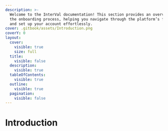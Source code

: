 ```yaml
---
description: >-
  Welcome to the InterVal documentation! This section provides an overview of
  the onboarding process, helping you navigate through the platform’s features
  and set up your account effortlessly.
cover: .gitbook/assets/Introduction.png
coverY: 0
layout:
  cover:
    visible: true
    size: full
  title:
    visible: false
  description:
    visible: true
  tableOfContents:
    visible: true
  outline:
    visible: true
  pagination:
    visible: false
---
```


# Introduction

